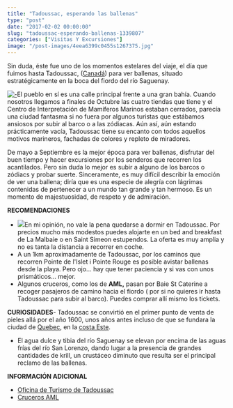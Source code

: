 ```yaml
---
title: "Tadoussac, esperando las ballenas"
type: "post"
date: "2017-02-02 00:00:00"
slug: "tadoussac-esperando-ballenas-1339807"
categories: ["Visitas Y Excursiones"]
image: "/post-images/4eea6399c0455s1267375.jpg"
---
```


   
  
Sin duda, éste fue uno de los momentos estelares del viaje, el día que fuimos hasta Tadoussac, ([Canadá](http://www.missviajes.com/canada-7671/)) para ver ballenas, situado estratégicamente en la boca del fiordo del río Saguenay.  
  
[![ - ](/post-images/4eea6399c0455s1267375.jpg "puerto de Tadoussac by missviajes")](/post-images/4eea6399c0455s1267375.jpg)El pueblo en sí es una calle principal frente a una gran bahía. Cuando nosotros llegamos a finales de Octubre las cuatro tiendas que tiene y el Centro de Interpretación de Mamíferos Marinos estaban cerrados, parecía una ciudad fantasma si no fuera por algunos turistas que estábamos ansiosos por subir al barco o a las zódiacas. Aún así, aún estando prácticamente vacía, Tadoussac tiene su encanto con todos aquellos motivos marineros, fachadas de colores y repleto de miradores.  
  
De mayo a Septiembre es la mejor época para ver ballenas, disfrutar del buen tiempo y hacer excursiones por los senderos que recorren los acantilados. Pero sin duda lo mejor es subir a alguno de los barcos o zódiacs y probar suerte. Sinceramente, es muy difícil describir la emoción de ver una ballena; diría que es una especie de alegría con lágrimas contenidas de pertenecer a un mundo tan grande y tan hermoso. Es un momento de majestuosidad, de respeto y de admiración.  
  
   
  
**RECOMENDACIONES**

- ![](/post-images/tadoussac-300x206.jpg)En mi opinión, no vale la pena quedarse a dormir en Tadoussac. Por precios mucho más modestos puedes alojarte en un bed and breakfast de La Malbaie o en Saint Simeon estupendos. La oferta es muy amplia y no es tanta la distancia a recorrer en coche.
- A un 1km aproximadamente de Tadoussac, por los caminos que recorren Pointe de l'Islet i Pointe Rouge es posible avistar ballenas desde la playa. Pero ojo... hay que tener paciencia y si vas con unos prismáticos... mejor.
- Algunos cruceros, como los de **AML,** pasan por Baie St Caterine a recoger pasajeros de camino hacia el fiordo ( por si no quieres ir hasta Tadoussac para subir al barco). Puedes comprar allí mismo los tickets.

**CURIOSIDADES**- Tadoussac se convirtió en el primer punto de venta de pieles allá por el año 1600, unos años antes incluso de que se fundara la ciudad de [Quebec](http://www.missviajes.com/quebec-capital-quebecoise-20146/), en la [costa Este](http://www.missviajes.com/ruta-canada-costa-este-1295762/).
- El agua dulce y tibia del río Saguenay se elevan por encima de las aguas frías del río San Lorenzo, dando lugar a la presencia de grandes cantidades de krill, un crustáceo diminuto que resulta ser el principal reclamo de las ballenas.

**INFORMACIÓN ADICIONAL**

- [Oficina de Turismo de Tadoussac](http://www.tadoussac.com/en/culture-tourism)
- [Cruceros AML](http://www.croisieresaml.com/fr/index.php)